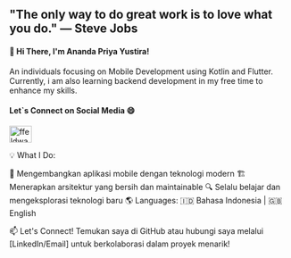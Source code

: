 
<h2>"The only way to do great work is to love what you do." — Steve Jobs</h2>

<h4>👋 Hi There, I'm Ananda Priya Yustira!</h4>

An individuals focusing on Mobile Development using Kotlin and Flutter. Currently, i am also learning backend development in my free time to enhance my skills. 

<h4>Let`s Connect on Social Media 😄</h4>

<a href="https://instagram.com/nandahahaa" target="blank"><img align="center" src="https://raw.githubusercontent.com/rahuldkjain/github-profile-readme-generator/master/src/images/icons/Social/instagram.svg" alt="ffeldway" height="30" width="40" /></a>

💡 What I Do:

📱 Mengembangkan aplikasi mobile dengan teknologi modern
🏗️ Menerapkan arsitektur yang bersih dan maintainable
🔍 Selalu belajar dan mengeksplorasi teknologi baru
🌎 Languages:
🇮🇩 Bahasa Indonesia | 🇬🇧 English

📫 Let's Connect!
Temukan saya di GitHub atau hubungi saya melalui [LinkedIn/Email] untuk berkolaborasi dalam proyek menarik!
